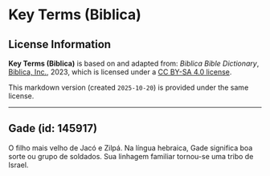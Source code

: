 # Key Terms (Biblica)

## License Information

**Key Terms (Biblica)** is based on and adapted from: _Biblica Bible Dictionary_, [Biblica, Inc.](https://www.biblica.com/), 2023, which is licensed under a [CC BY-SA 4.0 license](https://creativecommons.org/licenses/by-sa/4.0/legalcode.en).

This markdown version (created `2025-10-20`) is provided under the same license.



--------------------------------

## Gade (id: 145917)

O filho mais velho de Jacó e Zilpá. Na língua hebraica, Gade significa boa sorte ou grupo de soldados. Sua linhagem familiar tornou\-se uma tribo de Israel.


